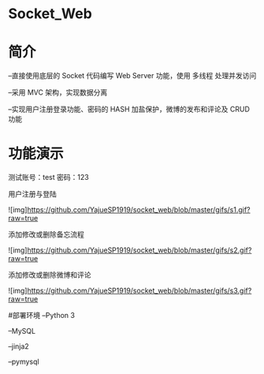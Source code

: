 # Socket_Web
# 简介
–直接使用底层的 Socket 代码编写 Web Server 功能，使用 多线程 处理并发访问

–采用 MVC 架构，实现数据分离

–实现用户注册登录功能、密码的 HASH 加盐保护，微博的发布和评论及 CRUD 功能

# 功能演示
测试账号：test 密码：123

用户注册与登陆

![img]https://github.com/YajueSP1919/socket_web/blob/master/gifs/s1.gif?raw=true

添加修改或删除备忘流程

![img]https://github.com/YajueSP1919/socket_web/blob/master/gifs/s2.gif?raw=true

添加修改或删除微博和评论

![img]https://github.com/YajueSP1919/socket_web/blob/master/gifs/s3.gif?raw=true

#部署环境
–Python 3

–MySQL

–jinja2

–pymysql
